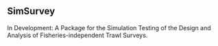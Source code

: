 ## SimSurvey

In Development: A Package for the Simulation Testing of the Design and Analysis of Fisheries-independent Trawl Surveys.
